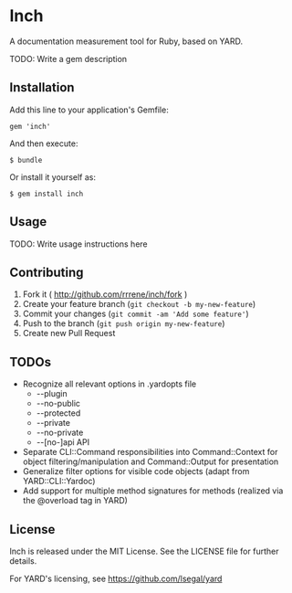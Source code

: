 # Inch

A documentation measurement tool for Ruby, based on YARD.

TODO: Write a gem description

## Installation

Add this line to your application's Gemfile:

    gem 'inch'

And then execute:

    $ bundle

Or install it yourself as:

    $ gem install inch

## Usage

TODO: Write usage instructions here

## Contributing

1. Fork it ( http://github.com/rrrene/inch/fork )
2. Create your feature branch (`git checkout -b my-new-feature`)
3. Commit your changes (`git commit -am 'Add some feature'`)
4. Push to the branch (`git push origin my-new-feature`)
5. Create new Pull Request

## TODOs

* Recognize all relevant options in .yardopts file
  * --plugin
  * --no-public
  * --protected
  * --private
  * --no-private
  * --[no-]api API
* Separate CLI::Command responsibilities into Command::Context for object
  filtering/manipulation and Command::Output for presentation
* Generalize filter options for visible code objects
  (adapt from YARD::CLI::Yardoc)
* Add support for multiple method signatures for methods
  (realized via the @overload tag in YARD)

## License

Inch is released under the MIT License. See the LICENSE file for further details.

For YARD's licensing, see https://github.com/lsegal/yard
